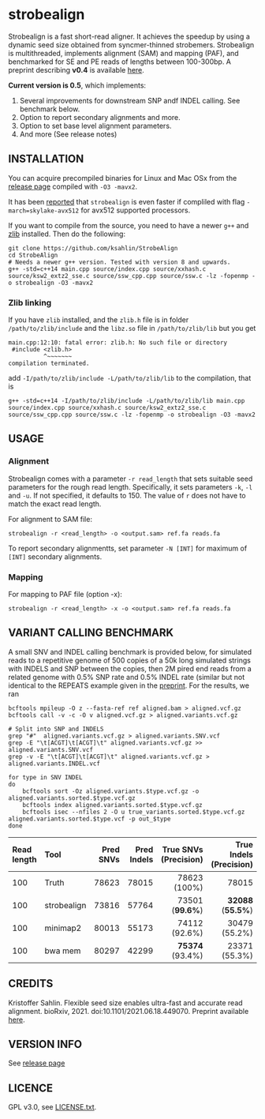 strobealign
==============

Strobealign is a fast short-read aligner. It achieves the speedup by using a dynamic seed size obtained from syncmer-thinned strobemers. Strobealign is multithreaded, implements alignment (SAM) and mapping (PAF), and benchmarked for SE and PE reads of lengths between 100-300bp. A preprint describing **v0.4** is available [here](https://doi.org/10.1101/2021.06.18.449070).

**Current version is 0.5**, which implements:
1. Several improvements for downstream SNP andf INDEL calling. See benchmark below.
2. Option to report secondary alignments and more. 
3. Option to set base level alignment parameters. 
4. And more (See release notes)


INSTALLATION
----------------

You can acquire precompiled binaries for Linux and Mac OSx from the [release page](https://github.com/ksahlin/StrobeAlign/releases) compiled with `-O3 -mavx2`. 

It has been [reported](https://github.com/ksahlin/StrobeAlign/issues/6) that `strobealign` is even faster if compliled with flag `-march=skylake-avx512` for avx512 supported processors.

If you want to compile from the source, you need to have a newer `g++` and [zlib](https://zlib.net/) installed. Then do the following:

```
git clone https://github.com/ksahlin/StrobeAlign
cd StrobeAlign
# Needs a newer g++ version. Tested with version 8 and upwards.
g++ -std=c++14 main.cpp source/index.cpp source/xxhash.c source/ksw2_extz2_sse.c source/ssw_cpp.cpp source/ssw.c -lz -fopenmp -o strobealign -O3 -mavx2
```

### Zlib linking

If you have `zlib` installed, and the `zlib.h` file is in folder `/path/to/zlib/include` and the `libz.so` file in `/path/to/zlib/lib` but you get 

```
main.cpp:12:10: fatal error: zlib.h: No such file or directory
 #include <zlib.h>
          ^~~~~~~~
compilation terminated.
```

add `-I/path/to/zlib/include -L/path/to/zlib/lib` to the compilation, that is

```
g++ -std=c++14 -I/path/to/zlib/include -L/path/to/zlib/lib main.cpp source/index.cpp source/xxhash.c source/ksw2_extz2_sse.c source/ssw_cpp.cpp source/ssw.c -lz -fopenmp -o strobealign -O3 -mavx2
``` 


USAGE
-------

### Alignment

Strobealign comes with a parameter `-r read_length` that sets suitable seed parameters for the rough read length. Specifically, it sets parameters `-k`, `-l` and `-u`. If not specified, it defaults to 150. The value of `r` does not have to match the exact read length.

For alignment to SAM file:

```
strobealign -r <read_length> -o <output.sam> ref.fa reads.fa 
```

To report secondary alignmentts, set parameter `-N [INT]` for maximum of `[INT]` secondary alignments. 

### Mapping

For mapping to PAF file (option -x):

```
strobealign -r <read_length> -x -o <output.sam> ref.fa reads.fa 
```

VARIANT CALLING BENCHMARK
---------------

A small SNV and INDEL calling benchmark is provided below, for simulated reads to a repetitive genome of 500 copies of a 50k long simulated strings with INDELS and SNP between the copies, then 2M pired end reads from a related genome with 0.5% SNP rate and 0.5% INDEL rate (similar but not identical to the REPEATS example given in the [preprint](https://doi.org/10.1101/2021.06.18.449070). For the results, we ran

```
bcftools mpileup -O z --fasta-ref ref aligned.bam > aligned.vcf.gz
bcftools call -v -c -O v aligned.vcf.gz > aligned.variants.vcf.gz

# Split into SNP and INDELS
grep "#"  aligned.variants.vcf.gz > aligned.variants.SNV.vcf
grep -E "\t[ACGT]\t[ACGT]\t" aligned.variants.vcf.gz >> aligned.variants.SNV.vcf
grep -v -E "\t[ACGT]\t[ACGT]\t" aligned.variants.vcf.gz > aligned.variants.INDEL.vcf

for type in SNV INDEL
do
	bcftools sort -Oz aligned.variants.$type.vcf.gz -o aligned.variants.sorted.$type.vcf.gz
	bcftools index aligned.variants.sorted.$type.vcf.gz
	bcftools isec --nfiles 2 -O u true_variants.sorted.$type.vcf.gz  aligned.variants.sorted.$type.vcf -p out_$type
done
```

| Read length  | Tool        | Pred SNVs | Pred Indels | True SNVs (Precision) | True Indels (Precision) | Time (s) |
| :---         | :---        |      ---: |       ---:  |       ---: |       ---:  |       ---: |
| 100          | Truth       |   78623   |  78015      |    78623 (100%)   |  78015      |  -  |
| 100          | strobealign |   73816   |  57764      |   73501 (**99.6%**)   |  **32088**  (**55.5%**)    | **455** |
| 100          | minimap2    | 80013 |  55173      | 74112 (92.6%) |  30479  (55.2%)    | 605 |
| 100          | bwa mem    | 80297 |  42299   |  **75374** (93.4%)  |  23371   (55.3%)     |  1020 |




CREDITS
----------------

Kristoffer Sahlin. Flexible seed size enables ultra-fast and accurate read alignment. bioRxiv, 2021. doi:10.1101/2021.06.18.449070. Preprint available [here](https://doi.org/10.1101/2021.06.18.449070).


VERSION INFO
---------------

See [release page](https://github.com/ksahlin/StrobeAlign/releases)


LICENCE
----------------

GPL v3.0, see [LICENSE.txt](https://github.com/ksahlin/uLTRA/blob/master/LICENCE.txt).

